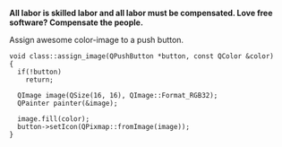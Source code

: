 **All labor is skilled labor and all labor must be compensated. Love free software? Compensate the people.**

Assign awesome color-image to a push button.

```
void class::assign_image(QPushButton *button, const QColor &color)
{
  if(!button)
    return;

  QImage image(QSize(16, 16), QImage::Format_RGB32);
  QPainter painter(&image);

  image.fill(color);
  button->setIcon(QPixmap::fromImage(image));
}
```
